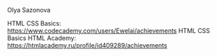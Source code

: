 Olya Sazonova

HTML CSS Basics: https://www.codecademy.com/users/Ewelai/achievements
HTML CSS Basics HTML Academy: https://htmlacademy.ru/profile/id409289/achievements
